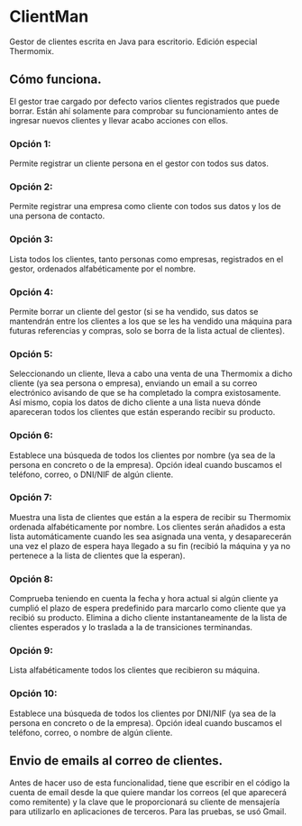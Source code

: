 # ClientMan
Gestor de clientes escrita en Java para escritorio. Edición especial Thermomix.

## Cómo funciona.
El gestor trae cargado por defecto varios clientes registrados que puede borrar. Están ahí solamente para comprobar su funcionamiento antes de ingresar nuevos clientes y llevar acabo acciones con ellos.

### Opción 1: 
Permite registrar un cliente persona en el gestor con todos sus datos.
### Opción 2:
Permite registrar una empresa como cliente con todos sus datos y los de una persona de contacto.
### Opción 3: 
Lista todos los clientes, tanto personas como empresas, registrados en el gestor, ordenados alfabéticamente por el nombre.
### Opción 4: 
Permite borrar un cliente del gestor (si se ha vendido, sus datos se mantendrán entre los clientes a los que se les ha vendido una máquina para futuras referencias y compras, solo se borra de la lista actual de clientes).
### Opción 5:
Seleccionando un cliente, lleva a cabo una venta de una Thermomix a dicho cliente (ya sea persona o empresa), enviando un email a su correo electrónico avisando de que se ha completado la compra existosamente. Así mismo, copia los datos de dicho cliente a una lista nueva dónde apareceran todos los clientes que están esperando recibir su producto.
### Opción 6:
Establece una búsqueda de todos los clientes por nombre (ya sea de la persona en concreto o de la empresa). Opción ideal cuando buscamos el teléfono, correo, o DNI/NIF de algún cliente.
### Opción 7:
Muestra una lista de clientes que están a la espera de recibir su Thermomix ordenada alfabéticamente por nombre. Los clientes serán añadidos a esta lista automáticamente cuando les sea asignada una venta, y desaparecerán una vez el plazo de espera haya llegado a su fin (recibió la máquina y ya no pertenece a la lista de clientes que la esperan).
### Opción 8:
Comprueba teniendo en cuenta la fecha y hora actual si algún cliente ya cumplió el plazo de espera predefinido para marcarlo como cliente que ya recibió su producto. Elimina a dicho cliente instantaneamente de la lista de clientes esperados y lo traslada a la de transiciones terminandas.
### Opción 9:
Lista alfabéticamente todos los clientes que recibieron su máquina.
### Opción 10: 
Establece una búsqueda de todos los clientes por DNI/NIF (ya sea de la persona en concreto o de la empresa). Opción ideal cuando buscamos el teléfono, correo, o nombre de algún cliente.

## Envio de emails al correo de clientes.
Antes de hacer uso de esta funcionalidad, tiene que escribir en el código la cuenta de email desde la que quiere mandar los correos (el que aparecerá como remitente) y la clave que le proporcionará su cliente de mensajería para utilizarlo en aplicaciones de terceros. Para las pruebas, se usó Gmail. 
